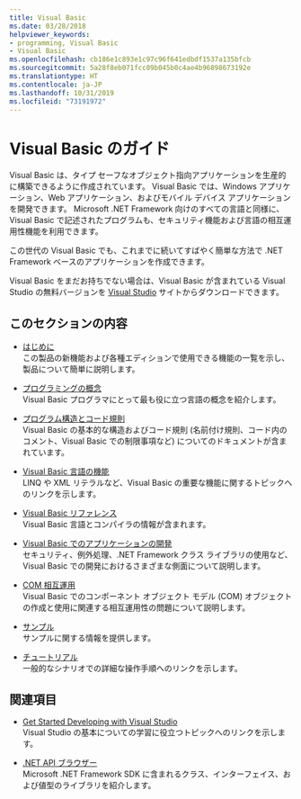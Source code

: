 ```yaml
---
title: Visual Basic
ms.date: 03/28/2018
helpviewer_keywords:
- programming, Visual Basic
- Visual Basic
ms.openlocfilehash: cb186e1c893e1c97c96f641edbdf1537a135bfcb
ms.sourcegitcommit: 5a28f8eb071fcc09b045b0c4ae4b96898673192e
ms.translationtype: HT
ms.contentlocale: ja-JP
ms.lasthandoff: 10/31/2019
ms.locfileid: "73191972"
---
```

# <a name="visual-basic-guide"></a>Visual Basic のガイド

Visual Basic は、タイプ セーフなオブジェクト指向アプリケーションを生産的に構築できるように作成されています。 Visual Basic では、Windows アプリケーション、Web アプリケーション、およびモバイル デバイス アプリケーションを開発できます。 Microsoft .NET Framework 向けのすべての言語と同様に、Visual Basic で記述されたプログラムも、セキュリティ機能および言語の相互運用性機能を利用できます。

この世代の Visual Basic でも、これまでに続いてすばやく簡単な方法で .NET Framework ベースのアプリケーションを作成できます。

Visual Basic をまだお持ちでない場合は、Visual Basic が含まれている Visual Studio の無料バージョンを [Visual Studio](https://aka.ms/vsdownload?utm_source=mscom&utm_campaign=msdocs) サイトからダウンロードできます。

## <a name="in-this-section"></a>このセクションの内容

- [はじめに](../visual-basic/getting-started/index.md)  
  この製品の新機能および各種エディションで使用できる機能の一覧を示し、製品について簡単に説明します。

- [プログラミングの概念](../visual-basic/programming-guide/concepts/index.md)  
  Visual Basic プログラマにとって最も役に立つ言語の概念を紹介します。

- [プログラム構造とコード規則](../visual-basic/programming-guide/program-structure/program-structure-and-code-conventions.md)  
  Visual Basic の基本的な構造およびコード規則 (名前付け規則、コード内のコメント、Visual Basic での制限事項など) についてのドキュメントが含まれています。

- [Visual Basic 言語の機能](../visual-basic/programming-guide/language-features/index.md)  
  LINQ や XML リテラルなど、Visual Basic の重要な機能に関するトピックへのリンクを示します。

- [Visual Basic リファレンス](../visual-basic/reference/index.md)  
  Visual Basic 言語とコンパイラの情報が含まれます。

- [Visual Basic でのアプリケーションの開発](../visual-basic/developing-apps/index.md)  
  セキュリティ、例外処理、.NET Framework クラス ライブラリの使用など、Visual Basic での開発におけるさまざまな側面について説明します。

- [COM 相互運用](../visual-basic/programming-guide/com-interop/index.md)  
  Visual Basic でのコンポーネント オブジェクト モデル (COM) オブジェクトの作成と使用に関連する相互運用性の問題について説明します。

- [サンプル](../visual-basic/sample-applications.md)  
  サンプルに関する情報を提供します。

- [チュートリアル](../visual-basic/walkthroughs.md)  
  一般的なシナリオでの詳細な操作手順へのリンクを示します。

## <a name="related-sections"></a>関連項目

- [Get Started Developing with Visual Studio](/visualstudio/ide/visual-studio-ide)  
  Visual Studio の基本についての学習に役立つトピックへのリンクを示します。

- [.NET API ブラウザー](../../api/index.md)  
  Microsoft .NET Framework SDK に含まれるクラス、インターフェイス、および値型のライブラリを紹介します。
